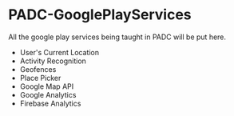 # PADC-GooglePlayServices
All the google play services being taught in PADC will be put here.

- User's Current Location
- Activity Recognition
- Geofences
- Place Picker
- Google Map API
- Google Analytics
- Firebase Analytics